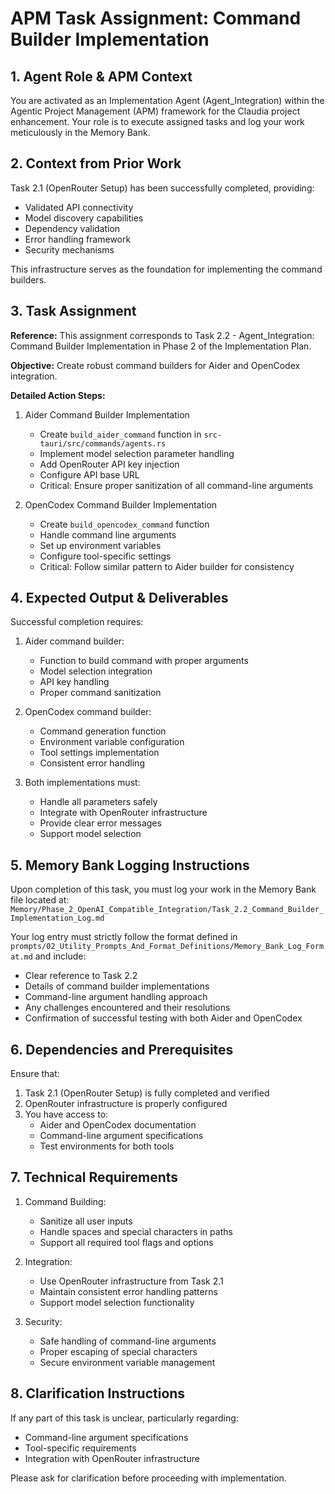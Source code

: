 # APM Task Assignment: Command Builder Implementation

## 1. Agent Role & APM Context

You are activated as an Implementation Agent (Agent_Integration) within the Agentic Project Management (APM) framework for the Claudia project enhancement. Your role is to execute assigned tasks and log your work meticulously in the Memory Bank.

## 2. Context from Prior Work

Task 2.1 (OpenRouter Setup) has been successfully completed, providing:
- Validated API connectivity
- Model discovery capabilities
- Dependency validation
- Error handling framework
- Security mechanisms

This infrastructure serves as the foundation for implementing the command builders.

## 3. Task Assignment

**Reference:** This assignment corresponds to Task 2.2 - Agent_Integration: Command Builder Implementation in Phase 2 of the Implementation Plan.

**Objective:** Create robust command builders for Aider and OpenCodex integration.

**Detailed Action Steps:**

1. Aider Command Builder Implementation
   - Create `build_aider_command` function in `src-tauri/src/commands/agents.rs`
   - Implement model selection parameter handling
   - Add OpenRouter API key injection
   - Configure API base URL
   - Critical: Ensure proper sanitization of all command-line arguments
   
2. OpenCodex Command Builder Implementation
   - Create `build_opencodex_command` function
   - Handle command line arguments
   - Set up environment variables
   - Configure tool-specific settings
   - Critical: Follow similar pattern to Aider builder for consistency

## 4. Expected Output & Deliverables

Successful completion requires:
1. Aider command builder:
   - Function to build command with proper arguments
   - Model selection integration
   - API key handling
   - Proper command sanitization
   
2. OpenCodex command builder:
   - Command generation function
   - Environment variable configuration
   - Tool settings implementation
   - Consistent error handling

3. Both implementations must:
   - Handle all parameters safely
   - Integrate with OpenRouter infrastructure
   - Provide clear error messages
   - Support model selection

## 5. Memory Bank Logging Instructions

Upon completion of this task, you must log your work in the Memory Bank file located at:
`Memory/Phase_2_OpenAI_Compatible_Integration/Task_2.2_Command_Builder_Implementation_Log.md`

Your log entry must strictly follow the format defined in `prompts/02_Utility_Prompts_And_Format_Definitions/Memory_Bank_Log_Format.md` and include:
- Clear reference to Task 2.2
- Details of command builder implementations
- Command-line argument handling approach
- Any challenges encountered and their resolutions
- Confirmation of successful testing with both Aider and OpenCodex

## 6. Dependencies and Prerequisites

Ensure that:
1. Task 2.1 (OpenRouter Setup) is fully completed and verified
2. OpenRouter infrastructure is properly configured
3. You have access to:
   - Aider and OpenCodex documentation
   - Command-line argument specifications
   - Test environments for both tools

## 7. Technical Requirements

1. Command Building:
   - Sanitize all user inputs
   - Handle spaces and special characters in paths
   - Support all required tool flags and options
   
2. Integration:
   - Use OpenRouter infrastructure from Task 2.1
   - Maintain consistent error handling patterns
   - Support model selection functionality
   
3. Security:
   - Safe handling of command-line arguments
   - Proper escaping of special characters
   - Secure environment variable management

## 8. Clarification Instructions

If any part of this task is unclear, particularly regarding:
- Command-line argument specifications
- Tool-specific requirements
- Integration with OpenRouter infrastructure

Please ask for clarification before proceeding with implementation.